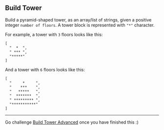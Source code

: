 <h2 id="build-tower">Build Tower</h2>
<p>Build a pyramid-shaped tower, as an array/list of strings, given a positive integer <code>number of floors</code>. A tower block is represented with <code>"*"</code> character.</p>
<p>For example, a tower with <code>3</code> floors looks like this:</p>
<pre><code>[
  "  *  ",
  " *** ", 
  "*****"
]
</code></pre>
<p>And a tower with <code>6</code> floors looks like this:</p>
<pre><code>[
  "     *     ", 
  "    ***    ", 
  "   *****   ", 
  "  *******  ", 
  " ********* ", 
  "***********"
]
</code></pre>
<hr>
<p>Go challenge <a href="https://www.codewars.com/kata/57675f3dedc6f728ee000256" data-turbolinks="false" target="_blank">Build Tower Advanced</a> once you have finished this :)</p>
